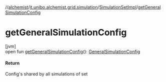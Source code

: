 //[alchemist](../../../index.md)/[it.unibo.alchemist.grid.simulation](../index.md)/[SimulationSetImpl](index.md)/[getGeneralSimulationConfig](get-general-simulation-config.md)

# getGeneralSimulationConfig

[jvm]\
open fun [getGeneralSimulationConfig](get-general-simulation-config.md)(): [GeneralSimulationConfig](../../it.unibo.alchemist.grid.config/-general-simulation-config/index.md)

#### Return

Config's shared by all simulations of set
